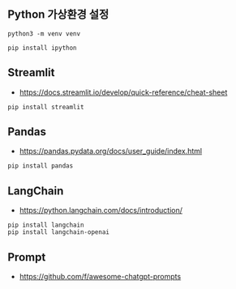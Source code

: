 ## Python 가상환경 설정

```shell
python3 -m venv venv

pip install ipython
```

## Streamlit

- https://docs.streamlit.io/develop/quick-reference/cheat-sheet

```shell
pip install streamlit
```

## Pandas

- https://pandas.pydata.org/docs/user_guide/index.html

```shell
pip install pandas
```

## LangChain

- https://python.langchain.com/docs/introduction/

```shell
pip install langchain
pip install langchain-openai
```

## Prompt

- https://github.com/f/awesome-chatgpt-prompts
